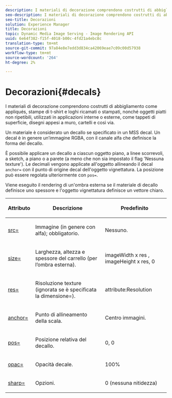 ```yaml
---
description: I materiali di decorazione comprendono costrutti di abbigliamento come appliqués, stampe di t-shirt e loghi ricamati o stampati, nonché oggetti piatti non ripetibili, utilizzati in applicazioni interne o esterne, come tappeti di superficie, disegni appesi a muro, cartelli e così via.
seo-description: I materiali di decorazione comprendono costrutti di abbigliamento come appliqués, stampe di t-shirt e loghi ricamati o stampati, nonché oggetti piatti non ripetibili, utilizzati in applicazioni interne o esterne, come tappeti di superficie, disegni appesi a muro, cartelli e così via.
seo-title: Decorazioni
solution: Experience Manager
title: Decorazioni
topic: Dynamic Media Image Serving - Image Rendering API
uuid: 6e64f382-f15f-4018-b00c-4fd21a4ebc8c
translation-type: tm+mt
source-git-commit: 97a84e8e7edd3d834ca42069eae7c09c00d57938
workflow-type: tm+mt
source-wordcount: '264'
ht-degree: 2%

---
```



# Decorazioni{#decals}

I materiali di decorazione comprendono costrutti di abbigliamento come appliqués, stampe di t-shirt e loghi ricamati o stampati, nonché oggetti piatti non ripetibili, utilizzati in applicazioni interne o esterne, come tappeti di superficie, disegni appesi a muro, cartelli e così via.

Un materiale è considerato un decallo se specificato in un MSS decal. Un decal è in genere un’immagine RGBA, con il canale alfa che definisce la forma del decallo.

È possibile applicare un decallo a ciascun oggetto piano, a linee scorrevoli, a sketch, a piano o a parete (a meno che non sia impostato il flag &#39;Nessuna texture&#39;). Le decimali vengono applicate all&#39;oggetto allineando il decal `anchor=` con il punto di origine decal dell&#39;oggetto vignettatura. La posizione può essere regolata ulteriormente con `pos=`.

Viene eseguito il rendering di un&#39;ombra esterna se il materiale di decallo definisce uno spessore e l&#39;oggetto vignettatura definisce un vettore chiaro.

<table id="table_3F119BC9B7654FD092826A34F5827268"> 
 <thead> 
  <tr> 
   <th colname="col1" class="entry"> <p>Attributo </p> </th> 
   <th colname="col2" class="entry"> <p>Descrizione </p> </th> 
   <th colname="col3" class="entry"> <p>Predefinito </p> </th> 
  </tr> 
 </thead>
 <tbody> 
  <tr> 
   <td colname="col1"> <p> <a href="../../../../../../ir-api/http-protocol/image-rendering-api-ref/c-ir-http-protocol-ref/c-ir-http-protocol-command-reference/r-ir-src.md#reference-62c98abad22149d68d405ed6aaff8272" type="reference" format="dita" scope="local"> <span class="codeph"> src=  </span> </a> </p> </td> 
   <td colname="col2"> <p>Immagine (in genere con alfa); obbligatorio. </p> </td> 
   <td colname="col3"> <p>Nessuno. </p> </td> 
  </tr> 
  <tr> 
   <td colname="col1"> <p> <a href="../../../../../../ir-api/http-protocol/image-rendering-api-ref/c-ir-http-protocol-ref/c-ir-http-protocol-command-reference/r-ir-http-size.md#reference-1220d6fbcde4479aba91de7adacdc988" type="reference" format="dita" scope="local"> <span class="codeph"> size=  </span> </a> </p> </td> 
   <td colname="col2"> <p>Larghezza, altezza e spessore del carrello (per l’ombra esterna). </p> </td> 
   <td colname="col3"> <p> <span class="varname"> imageWidth  </span> x  <span class="codeph"> res  </span>,  <span class="varname"> imageHeight  </span> x  <span class="codeph"> res, 0  </span> </p> </td> 
  </tr> 
  <tr> 
   <td colname="col1"> <p> <a href="../../../../../../ir-api/http-protocol/image-rendering-api-ref/c-ir-http-protocol-ref/c-ir-http-protocol-command-reference/r-ir-res.md#reference-0ad9de8887144c83a6db97b4994f7c04" type="reference" format="dita" scope="local"> <span class="codeph"> res=  </span> </a> </p> </td> 
   <td colname="col2"> <p>Risoluzione texture (ignorata se è specificata la dimensione=). </p> </td> 
   <td colname="col3"> <p> <span class="codeph"> attribute:Resolution  </span> </p> </td> 
  </tr> 
  <tr> 
   <td colname="col1"> <p> <a href="../../../../../../ir-api/http-protocol/image-rendering-api-ref/c-ir-http-protocol-ref/c-ir-http-protocol-command-reference/r-ir-http-anchor.md#reference-d53923d785c9442997dc7f2199524c26" type="reference" format="dita" scope="local"> <span class="codeph"> anchor=  </span> </a> </p> </td> 
   <td colname="col2"> <p>Punto di allineamento della scala. </p> </td> 
   <td colname="col3"> <p>Centro immagini. </p> </td> 
  </tr> 
  <tr> 
   <td colname="col1"> <p> <a href="../../../../../../ir-api/http-protocol/image-rendering-api-ref/c-ir-http-protocol-ref/c-ir-http-protocol-command-reference/r-ir-pos.md#reference-22c10904a0ce4c8bb41c2c78104221b8" type="reference" format="dita" scope="local"> <span class="codeph"> pos=  </span> </a> </p> </td> 
   <td colname="col2"> <p>Posizione relativa del decallo. </p> </td> 
   <td colname="col3"> <p>0, 0 </p> </td> 
  </tr> 
  <tr> 
   <td colname="col1"> <p> <a href="../../../../../../ir-api/http-protocol/image-rendering-api-ref/c-ir-http-protocol-ref/c-ir-http-protocol-command-reference/r-ir-opac.md#reference-136b8563da714313a9e103f4ce179c5b" type="reference" format="dita" scope="local"> <span class="codeph"> opac=  </span> </a> </p> </td> 
   <td colname="col2"> <p>Opacità decale. </p> </td> 
   <td colname="col3"> <p>100% </p> </td> 
  </tr> 
  <tr> 
   <td colname="col1"> <a href="../../../../../../ir-api/http-protocol/image-rendering-api-ref/c-ir-http-protocol-ref/c-ir-http-protocol-command-reference/r-ir-http-sharp.md#reference-acdd87f6b5de4e3a85e5d3c03022a35a" type="reference" format="dita" scope="local"> <span class="codeph"> sharp=  </span> </a> </td> 
   <td colname="col2"> <p>Opzioni. </p> </td> 
   <td colname="col3"> <p>0 (nessuna nitidezza) </p> </td> 
  </tr> 
 </tbody> 
</table>

